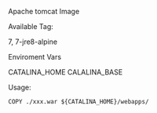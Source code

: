 Apache tomcat Image 

Available Tag:

7, 7-jre8-alpine

Enviroment Vars

CATALINA_HOME
CALALINA_BASE

Usage: 

```
COPY ./xxx.war ${CATALINA_HOME}/webapps/
```